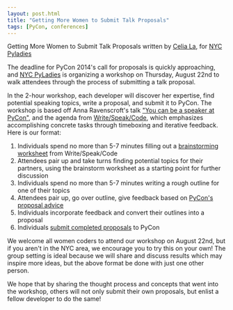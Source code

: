 ```yaml
---
layout: post.html
title: "Getting More Women to Submit Talk Proposals"
tags: [PyCon, conferences]
---
```


Getting More Women to Submit Talk Proposals
written by [Celia La](https://twitter.com/celiala), for [NYC Pyladies](https://twitter.com/nycpyladies)

The deadline for PyCon 2014's call for proposals is quickly approaching, and [NYC PyLadies](http://www.meetup.com/NYC-PyLadies/events/132130932/) is organizing a workshop on Thursday, August 22nd to walk attendees through the process of submitting a talk proposal.

In the 2-hour workshop, each developer will discover her expertise, find potential speaking topics, write a proposal, and submit it to PyCon. The workshop is based off Anna Ravenscroft's talk ["You can be a speaker at PyCon"](http://www.youtube.com/watch?v=myzQXKuQjac), and the agenda from [Write/Speak/Code](http://www.writespeakcode.com/schedule.html#speak), which emphasizes accomplishing concrete tasks through timeboxing and iterative feedback. Here is our format:

1. Individuals spend no more than 5-7 minutes filling out a [brainstorming worksheet](https://github.com/WriteSpeakCode/2013curriculum/blob/master/speak/) from Write/Speak/Code
2. Attendees pair up and take turns finding potential topics for their partners, using the brainstorm worksheet as a starting point for further discussion
3. Individuals spend no more than 5-7 minutes writing a rough outline for one of their topics
4. Attendees pair up, go over outline, give feedback based on [PyCon's proposal advice](https://us.pycon.org/2014/speaking/proposal_advice/)
5. Individuals incorporate feedback and convert their outlines into a proposal
6. Individuals [submit completed proposals](http://us.pycon.org/2014/speaking/cfp/) to PyCon

We welcome all women coders to attend our workshop on August 22nd, but if you aren't in the NYC area, we encourage you to try this on your own! The group setting is ideal because we will share and discuss results which may inspire more ideas, but the above format be done with just one other person.

We hope that by sharing the thought process and concepts that went into the workshop, others will not only submit their own proposals, but enlist a fellow developer to do the same!
